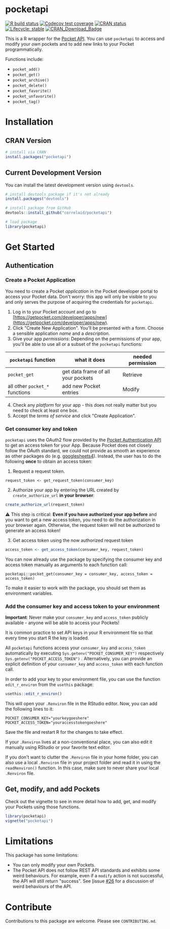 # pocketapi

<!-- badges: start -->

[![R build status](https://github.com/CorrelAid/pocketapi/workflows/R-CMD-check/badge.svg)](https://github.com/CorrelAid/pocketapi/actions)
[![Codecov test coverage](https://codecov.io/gh/CorrelAid/pocketapi/branch/master/graph/badge.svg)](https://codecov.io/gh/CorrelAid/pocketapi?branch=master)
[![CRAN status](https://www.r-pkg.org/badges/version/pocketapi)](https://CRAN.R-project.org/package=pocketapi)
[![Lifecycle: stable](https://img.shields.io/badge/lifecycle-stable-brightgreen.svg)](https://lifecycle.r-lib.org/articles/stages.html#stable)
[![CRAN\_Download\_Badge](https://cranlogs.r-pkg.org/badges/pocketapi)](https://cran.r-project.org/web/packages/pocketapi/index.html)
<!-- badges: end -->

This is a R wrapper for the [Pocket API](https://getpocket.com/developer/docs/overview). You can use `pocketapi` to access and modify your _own_ pockets and to add new links to your Pocket programmatically.

Functions include:

- `pocket_add()`
- `pocket_get()`
- `pocket_archive()`
- `pocket_delete()`
- `pocket_favorite()`
- `pocket_unfavorite()`
- `pocket_tag()`

# Installation

## CRAN Version

```r
# install via CRAN
install.packages("pocketapi")
```

## Current Development Version

You can install the latest development version using `devtools`.

```r
# install devtools package if it's not already
install.packages("devtools")

# install package from GitHub
devtools::install_github("correlaid/pocketapi")

# load package
library(pocketapi)
```

# Get Started

## Authentication

### Create a Pocket Application

You need to create a Pocket _application_ in the Pocket developer portal to access your Pocket data. Don't worry: this app will only be visible to you and only serves the purpose of acquiring the credentials for `pocketapi`.

1. Log in to your Pocket account and go to [https://getpocket.com/developer/apps/new](https://getpocket.com/developer/apps/new).
2. Click "Create New Application". You'll be presented with a form. Choose a sensible application _name_ and a _description_.
3. Give your app _permissions_: Depending on the permissions of your app, you'll be able to use all or a subset of the `pocketapi` functions:

| `pocketapi` function           | what it does                       | needed permission |
| ------------------------------ | ---------------------------------- | ----------------- |
| `pocket_get`                   | get data frame of all your pockets | Retrieve          |
| all other `pocket_*` functions | add new Pocket entries             | Modify            |

4. Check any _platform_ for your app - this does not really matter but you need to check at least one box.
5. Accept the _terms of service_ and click "Create Application".

### Get consumer key and token

`pocketapi` uses the OAuth2 flow provided by the [Pocket Authentication API](https://getpocket.com/developer/docs/authentication) to get an access token for your App. Because Pocket does not closely follow the OAuth standard, we could not provide as smooth an experience as other packages do (e.g. [googlesheets4](https://github.com/tidyverse/googlesheets4)). Instead, the user has to do the following **once** to obtain an access token:

1. Request a request token.
```
request_token <- get_request_token(consumer_key)
```

2. Authorize your app by entering the URL created by `create_authorize_url` **in your browser**:

```r
create_authorize_url(request_token)
```

:warning: This step is critical: **Even if you have authorized your app before** and you want to get a new access token, you need to do the authorization in your browser again. Otherwise, the request token will not be authorized to generate an access token!

3. Get access token using the now authorized request token

```r
access_token <- get_access_token(consumer_key, request_token)
```

You can now already use the package by specifying the consumer key and access token manually as arguments to each function call: 

```
pocketapi::pocket_get(consumer_key = consumer_key, access_token = access_token)
```

To make it easier to work with the package, you should set them as environment variables. 

### Add the consumer key and access token to your environment

**Important**: Never make your `consumer_key` and `access_token` publicly available - anyone will be able to access your Pockets!

It is common practice to set API keys in your R environment file so that every time you start R the key is loaded.

All `pocketapi` functions access your `consumer_key` and `access_token` automatically by executing `Sys.getenv("POCKET_CONSUMER_KEY")` respectively `Sys.getenv("POCKET_ACCESS_TOKEN")` . Alternatively, you can provide an explicit definition of your `consumer_key` and `access_token` with each function call.

In order to add your key to your environment file, you can use the function `edit_r_environ` from the `usethis` package:

```r
usethis::edit_r_environ()
```

This will open your `.Renviron` file in the RStudio editor. Now, you can add the following lines to it:

```
POCKET_CONSUMER_KEY="yourkeygoeshere"
POCKET_ACCESS_TOKEN="youraccesstokengoeshere"
```

Save the file and restart R for the changes to take effect.

If your `.Renviron` lives at a non-conventional place, you can also edit it manually using RStudio or your favorite text editor.

If you don't want to clutter the `.Renviron` file in your home folder, you can also use a local `.Renviron` file in your project folder and read it in using the `readRenviron()` function. In this case, make sure to never share your local `.Renviron` file.

## Get, modify, and add Pockets

Check out the vignette to see in more detail how to add, get, and modify your Pockets using those functions.

```r
library(pocketapi)
vignette("pocketapi")
```

# Limitations

This package has some limitations:

- You can only modify your own Pockets.
- The Pocket API does not follow REST API standards and exhibits some weird behaviours. For example, even if a `modify` action is not successful, the API will still return "success". See [issue [#26](https://github.com/CorrelAid/pocketapi/issues/26) for a discussion of weird behaviours of the API.

# Contribute

Contributions to this package are welcome. Please see `CONTRIBUTING.md`.
